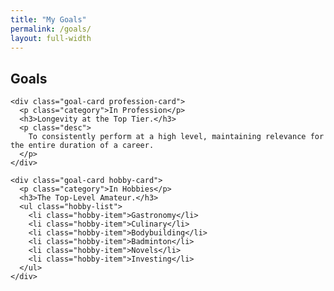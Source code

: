 ```yaml
---
title: "My Goals"
permalink: /goals/
layout: full-width
---
```


<div class="goals-page-wrapper">

  <h2 class="page-main-title">Goals</h2>

  <div class="goals-grid">

    <div class="goal-card profession-card">
      <p class="category">In Profession</p>
      <h3>Longevity at the Top Tier.</h3>
      <p class="desc">
        To consistently perform at a high level, maintaining relevance for the entire duration of a career.
      </p>
    </div>

    <div class="goal-card hobby-card">
      <p class="category">In Hobbies</p>
      <h3>The Top-Level Amateur.</h3>
      <ul class="hobby-list">
        <li class="hobby-item">Gastronomy</li>
        <li class="hobby-item">Culinary</li>
        <li class="hobby-item">Bodybuilding</li>
        <li class="hobby-item">Badminton</li>
        <li class="hobby-item">Novels</li>
        <li class="hobby-item">Investing</li>
      </ul>
    </div>

  </div>
</div>